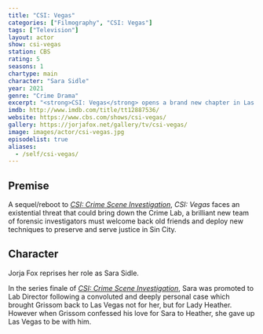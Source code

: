```yaml
---
title: "CSI: Vegas"
categories: ["Filmography", "CSI: Vegas"]
tags: ["Television"]
layout: actor
show: csi-vegas
station: CBS
rating: 5
seasons: 1
chartype: main
character: "Sara Sidle"
year: 2021
genre: "Crime Drama"
excerpt: "<strong>CSI: Vegas</strong> opens a brand new chapter in Las Vegas, the city where it all began."
imdb: http://www.imdb.com/title/tt12887536/
website: https://www.cbs.com/shows/csi-vegas/
gallery: https://jorjafox.net/gallery/tv/csi-vegas/
image: images/actor/csi-vegas.jpg
episodelist: true
aliases:
  - /self/csi-vegas/
---
```


## Premise

A sequel/reboot to _[CSI: Crime Scene Investigation](/library/actor/csi/)_, _CSI: Vegas_ faces an existential threat that could bring down the Crime Lab, a brilliant new team of forensic investigators must welcome back old friends and deploy new techniques to preserve and serve justice in Sin City.

## Character

Jorja Fox reprises her role as Sara Sidle.

In the series finale of _[CSI: Crime Scene Investigation](/library/actor/csi/)_, Sara was promoted to Lab Director following a convoluted and deeply personal case which brought Grissom back to Las Vegas not for her, but for Lady Heather. However when Grissom confessed his love for Sara to Heather, she gave up Las Vegas to be with him.
